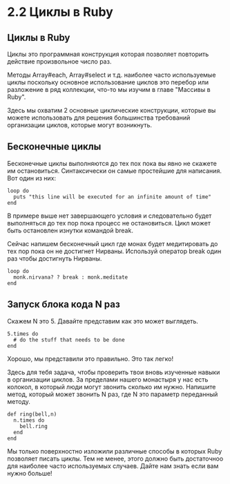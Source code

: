 ﻿# 2.2 Циклы в Ruby #

## Циклы в Ruby ##

Циклы это программная конструкция которая позволяет повторить действие произвольное число раз.

Методы Array#each, Array#select и т.д. наиболее часто используемые циклы поскольку основное использование циклов это перебор или разложение в ряд коллекции, что-то мы изучим в главе "Массивы в Ruby".

Здесь мы охватим 2 основные циклические конструкции, которые вы можете использовать для решения большинства требований организации циклов, которые могут возникнуть.

## Бесконечные циклы ##

Бесконечные циклы выполняются до тех пох пока вы явно не скажете им остановиться. Синтаксически он самые простейшие для написания.
Вот один из них:

	loop do
	  puts "this line will be executed for an infinite amount of time"
	end

В примере выше нет завершающего условия и следовательно будет выполняться до тех пор пока процесс не остановиться. Цикл может быть остановлен изнутки командой break.

Сейчас напишем бесконечный цикл где монах будет медитировать до тех пор пока он не достигнет Нирваны. Используй оператор break один раз чтобы достигнуть Нирваны.

	loop do
	  monk.nirvana? ? break : monk.meditate
	end

## Запуск блока кода N раз ##

Скажем N это 5. Давайте представим как это может выглядеть.

	5.times do
	  # do the stuff that needs to be done
	end

Хорошо, мы представили это правильно. Это так легко!

Здесь для тебя задача, чтобы проверить твои вновь изученные навыки в организации циклов. За пределами нашего монастыря у нас есть колокол, в который люди могут звонить сколько им нужно. Напишите метод, который может звонить N раз, где N это параметр переданный методу.

	def ring(bell,n)
	  n.times do
	    bell.ring
	  end
	end

Мы только поверхностно изложили различные способы в которых Ruby позволяет писать циклы. Тем не менее, этого должно быть достаточноо для наиболее часто используемых случаев. Дайте нам знать если вам нужно больше!
	  
 


